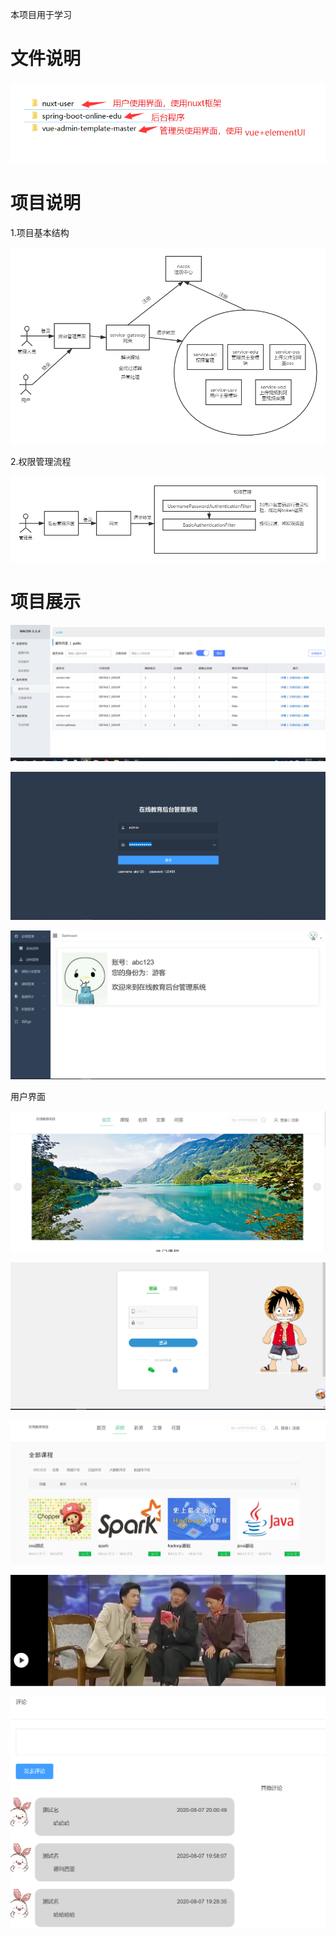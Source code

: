 本项目用于学习

# 文件说明

![文件说明](https://github.com/chenzhenyu66/online-edu/blob/master/image/文件说明.png)

# 项目说明

1.项目基本结构

![项目结构](https://github.com/chenzhenyu66/online-edu/blob/master/image/项目结构.png)

2.权限管理流程

![](https://github.com/chenzhenyu66/online-edu/blob/master/image/权限管理.png)

# 项目展示

![nacos](https://github.com/chenzhenyu66/online-edu/blob/master/image/nacos.png)

![1](https://github.com/chenzhenyu66/online-edu/blob/master/image/QQ截图20200830201938.png)

![2](https://github.com/chenzhenyu66/online-edu/blob/master/image/QQ截图20200830202422.png)

用户界面

![3](https://github.com/chenzhenyu66/online-edu/blob/master/image/QQ截图20200830202730.png)

![4](https://github.com/chenzhenyu66/online-edu/blob/master/image/QQ截图20200830202827.png)

![5](https://github.com/chenzhenyu66/online-edu/blob/master/image/QQ截图20200830202948.png)

![6](https://github.com/chenzhenyu66/online-edu/blob/master/image/QQ截图20200830203125.png)

![7](https://github.com/chenzhenyu66/online-edu/blob/master/image/QQ截图20200830203154.png)
